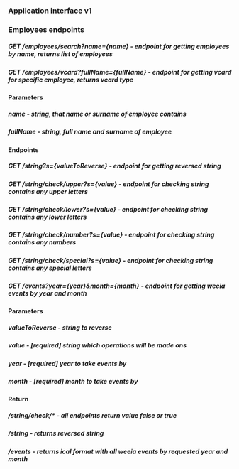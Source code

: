 ### Application interface v1


### Employees endpoints
##### GET /employees/search?name={name} - endpoint for getting employees by name, returns list of employees
##### GET /employees/vcard?fullName={fullName} - endpoint for getting vcard for specific employee, returns vcard type
#### Parameters
##### name - string, that name or surname of employee contains
##### fullName - string, full name and surname of employee


#### Endpoints
##### GET /string?s={valueToReverse} - endpoint for getting reversed string
##### GET /string/check/upper?s={value} - endpoint for checking string contains any upper letters
##### GET /string/check/lower?s={value} - endpoint for checking string contains any lower letters
##### GET /string/check/number?s={value} - endpoint for checking string contains any numbers
##### GET /string/check/special?s={value} - endpoint for checking string contains any special letters
##### GET /events?year={year}&month={month} - endpoint for getting weeia events by year and month

#### Parameters
##### valueToReverse - string to reverse
##### value - [required] string which operations will be made ons
##### year - [required] year to take events by
##### month - [required] month to take events by

#### Return
##### /string/check/* - all endpoints return value false or true
##### /string - returns reversed string
##### /events - returns ical format with all weeia events by requested year and month
